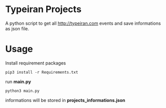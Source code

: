 # Typeiran Projects
A python script to get all <http://typeiran.com> events and save informations as json file.

# Usage
Install requirement packages

`pip3 install -r Requirements.txt`

run **main.py**

`python3 main.py`

informations will be stored in **projects_informations.json**